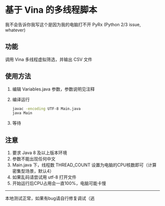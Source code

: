 # 基于 Vina 的多线程脚本

我不会告诉你我写这个是因为我的电脑打不开 PyRx (Python 2/3 issue, whatever)



## 功能

调用 Vina 多线程虚拟筛选，并输出 CSV 文件



## 使用方法

1. 编辑 Variables.java 参数，参数说明见注释

2. 编译运行

    ```bash
    javac -encoding UTF-8 Main.java
    java Main
    ```

3. 等待



## 注意

1. 要求 Java 8 及以上版本环境
2. 参数不能出现任何中文
3. Main.java 下，线程数 THREAD_COUNT 设置为电脑的CPU核数即可（计算密集型场景，默认4）
4. 如果乱码请尝试用 utf-8 打开文件
5. 开始运行后CPU占用会一直100%，电脑可能卡慢



****

本地测试正常，如果有bug请自行修复调试（逃